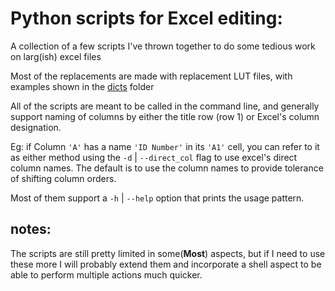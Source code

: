# Python scripts for Excel editing:

A collection of a few scripts I've thrown together to do some 
tedious work on larg(ish) excel files

Most of the replacements are made with replacement LUT files, 
with examples shown in the [dicts](./dicts) folder 

All of the scripts are meant to be called in the command line,
and generally support naming of columns by either the title row (row 1)
or Excel's column designation.

Eg: if Column `'A'` has a name `'ID Number'` in its `'A1'` cell, you can refer to it as either method using the 
`-d` | `--direct_col` flag to use excel's direct column names. The default is to use the column names to provide 
tolerance of shifting column orders. 


Most of them support a `-h` | `--help` option that prints the usage pattern. 

## notes:
The scripts are still pretty limited in some(**Most**) aspects, 
but if I need to use these more I will probably extend 
them and incorporate a shell aspect to be able to
perform multiple actions much quicker.
  

